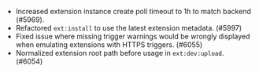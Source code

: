 - Increased extension instance create poll timeout to 1h to match backend (#5969).
- Refactored `ext:install` to use the latest extension metadata. (#5997)
- Fixed issue where missing trigger warnings would be wrongly displayed when emulating extensions with HTTPS triggers. (#6055)
- Normalized extension root path before usage in `ext:dev:upload`. (#6054)
